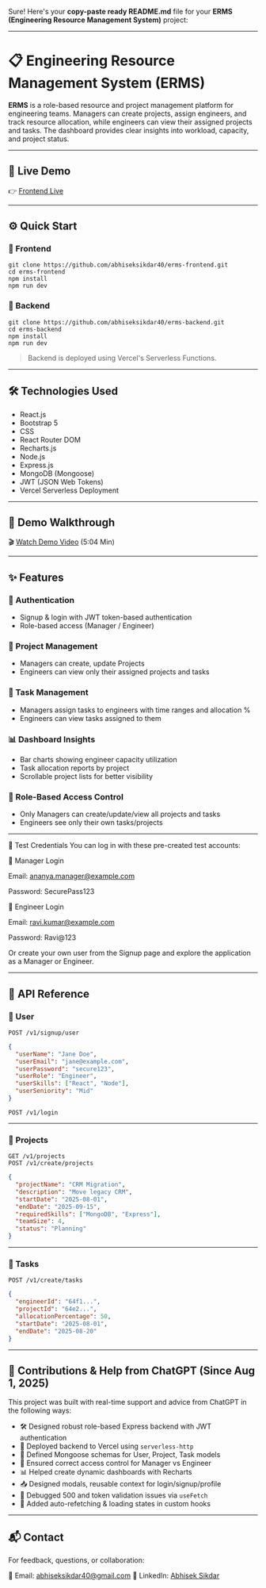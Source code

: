 Sure! Here's your **copy-paste ready README.md** file for your **ERMS (Engineering Resource Management System)** project:

---

# 📋 Engineering Resource Management System (ERMS)

**ERMS** is a role-based resource and project management platform for engineering teams. Managers can create projects, assign engineers, and track resource allocation, while engineers can view their assigned projects and tasks. The dashboard provides clear insights into workload, capacity, and project status.

---

## 🚀 Live Demo

👉 [Frontend Live](https://erms-frontend-g9oz.vercel.app)  

---

## ⚙️ Quick Start

### 🔹 Frontend
```
git clone https://github.com/abhiseksikdar40/erms-frontend.git
cd erms-frontend
npm install
npm run dev
````

### 🔹 Backend
```
git clone https://github.com/abhiseksikdar40/erms-backend.git
cd erms-backend
npm install
npm run dev
```

> Backend is deployed using Vercel's Serverless Functions.

---

## 🛠️ Technologies Used

* React.js
* Bootstrap 5
* CSS
* React Router DOM
* Recharts.js
* Node.js
* Express.js
* MongoDB (Mongoose)
* JWT (JSON Web Tokens)
* Vercel Serverless Deployment

---

## 🎥 Demo Walkthrough

🎬 [Watch Demo Video](https://drive.google.com/file/d/19SVeo3u4UQKlYmfJWgFU6LyP0oI6Wwqy/view) (5:04 Min)

---

## ✨ Features

### 👤 Authentication

* Signup & login with JWT token-based authentication
* Role-based access (Manager / Engineer)

### 📁 Project Management

* Managers can create, update Projects
* Engineers can view only their assigned projects and tasks

### 📝 Task Management

* Managers assign tasks to engineers with time ranges and allocation %
* Engineers can view tasks assigned to them

### 📊 Dashboard Insights

* Bar charts showing engineer capacity utilization
* Task allocation reports by project
* Scrollable project lists for better visibility

### 🔐 Role-Based Access Control

* Only Managers can create/update/view all projects and tasks
* Engineers see only their own tasks/projects

---

🔑 Test Credentials
You can log in with these pre-created test accounts:

🔹 Manager Login

Email: ananya.manager@example.com

Password: SecurePass123

🔹 Engineer Login

Email: ravi.kumar@example.com

Password: Ravi@123

Or create your own user from the Signup page and explore the application as a Manager or Engineer.

---


## 📡 API Reference

### 🔹 User

```http
POST /v1/signup/user
```

```json
{
  "userName": "Jane Doe",
  "userEmail": "jane@example.com",
  "userPassword": "secure123",
  "userRole": "Engineer",
  "userSkills": ["React", "Node"],
  "userSeniority": "Mid"
}
```

```http
POST /v1/login
```

---

### 🔹 Projects

```http
GET /v1/projects
POST /v1/create/projects
```

```json
{
  "projectName": "CRM Migration",
  "description": "Move legacy CRM",
  "startDate": "2025-08-01",
  "endDate": "2025-09-15",
  "requiredSkills": ["MongoDB", "Express"],
  "teamSize": 4,
  "status": "Planning"
}
```

---

### 🔹 Tasks

```http
POST /v1/create/tasks
```

```json
{
  "engineerId": "64f1...",
  "projectId": "64e2...",
  "allocationPercentage": 50,
  "startDate": "2025-08-01",
  "endDate": "2025-08-20"
}
```

---

## 🙌 Contributions & Help from ChatGPT (Since Aug 1, 2025)

This project was built with real-time support and advice from ChatGPT in the following ways:

* 🛠 Designed robust role-based Express backend with JWT authentication
* 🚀 Deployed backend to Vercel using `serverless-http`
* 💾 Defined Mongoose schemas for User, Project, Task models
* 🔐 Ensured correct access control for Manager vs Engineer
* 📊 Helped create dynamic dashboards with Recharts
* 📥 Designed modals, reusable context for login/signup/profile
* 🧪 Debugged 500 and token validation issues via `useFetch`
* 🔄 Added auto-refetching & loading states in custom hooks


---

## 📬 Contact

For feedback, questions, or collaboration:

📧 Email: [abhiseksikdar40@gmail.com](mailto:abhiseksikdar40@gmail.com)
🔗 LinkedIn: [Abhisek Sikdar](https://www.linkedin.com/in/abhisek-sikdar)

